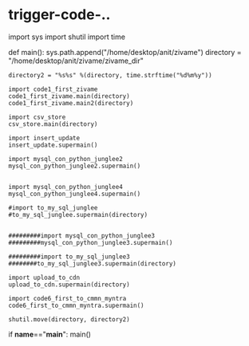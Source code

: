 trigger-code-..
===============


import sys
import shutil
import time

def main():
    sys.path.append("/home/desktop/anit/zivame")
    directory = "/home/desktop/anit/zivame/zivame_dir"


    directory2 = "%s%s" %(directory, time.strftime("%d%m%y"))
    
    import code1_first_zivame
    code1_first_zivame.main(directory)
    code1_first_zivame.main2(directory)

    import csv_store
    csv_store.main(directory)

    import insert_update
    insert_update.supermain()

    import mysql_con_python_junglee2
    mysql_con_python_junglee2.supermain()


    import mysql_con_python_junglee4
    mysql_con_python_junglee4.supermain()

    #import to_my_sql_junglee
    #to_my_sql_junglee.supermain(directory)


    #########import mysql_con_python_junglee3
    #########mysql_con_python_junglee3.supermain()

    #########import to_my_sql_junglee3
    ########to_my_sql_junglee3.supermain(directory)

    import upload_to_cdn
    upload_to_cdn.supermain(directory)

    import code6_first_to_cmmn_myntra
    code6_first_to_cmmn_myntra.supermain()
    
    shutil.move(directory, directory2)




if __name__=="__main__":
    main()
